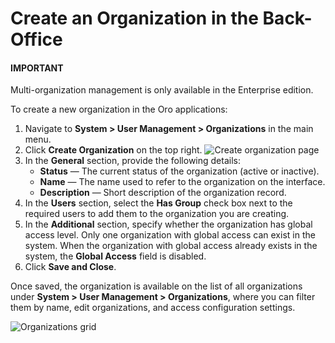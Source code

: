 <a id="user-management-organization-create"></a>

# Create an Organization in the Back-Office

#### IMPORTANT
Multi-organization management is only available in the Enterprise edition.

To create a new organization in the Oro applications:

1. Navigate to **System > User Management > Organizations** in the main menu.
2. Click **Create Organization** on the top right.
   ![Create organization page](user/img/system/user_management/create_organization_page.png)
3. In the **General** section, provide the following details:
   * **Status** — The current status of the organization (active or inactive).
   * **Name** — The name used to refer to the organization on the interface.
   * **Description** — Short description of the organization record.
4. In the **Users** section, select the **Has Group** check box next to the required users to add them to the organization you are creating.
5. In the **Additional** section, specify whether the organization has global access level. Only one organization with global access can exist in the system. When the organization with global access already exists in the system, the **Global Access** field is disabled.
6. Click **Save and Close**.

Once saved, the organization is available on the list of all organizations under **System > User Management > Organizations**, where you can filter them by name, edit organizations, and access configuration settings.

![Organizations grid](user/img/system/user_management/organizations_grid.png)
